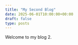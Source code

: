 ```yaml
---
title: "My Second Blog"
date: 2025-06-01T10:00:00+00:00
draft: false
type: posts
---
```


Welcome to my blog 2.
